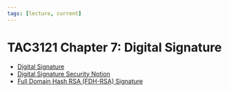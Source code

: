 ```yaml
---
tags: [lecture, current]
---
```


# TAC3121 Chapter 7: Digital Signature

- [Digital Signature](202210040909.md)
- [Digital Signature Security Notion](202302052024.md)
- [Full Domain Hash RSA (FDH-RSA) Signature](202302061423.md)
